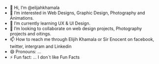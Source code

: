 - 👋 Hi, I’m @elijahkhamala
- 👀 I’m interested in Web Designs, Graphic Design, Photography and Animations. 
- 🌱 I’m currently learning UX & UI Design. 
- 💞️ I’m looking to collaborate on web design projects, Photography projects and oitings. 
- 📫 How to reach me through Elijih Khamala or Sir Enocent on facebook, twitter, intergram and Linkedin 
- 😄 Pronouns: ...
- ⚡ Fun fact: ... I don`t like Fun Facts 

<!---
elijahkhamala/elijahkhamala is a ✨ special ✨ repository because its `README.md` (this file) appears on your GitHub profile.
You can click the Preview link to take a look at your changes.
--->
